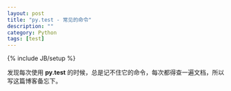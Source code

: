 ```yaml
---
layout: post
title: "py.test - 常见的命令"
description: ""
category: Python
tags: [test]
---
```

{% include JB/setup %}

发现每次使用 **py.test** 的时候，总是记不住它的命令，每次都得查一遍文档，所以写这篇博客备忘下。

